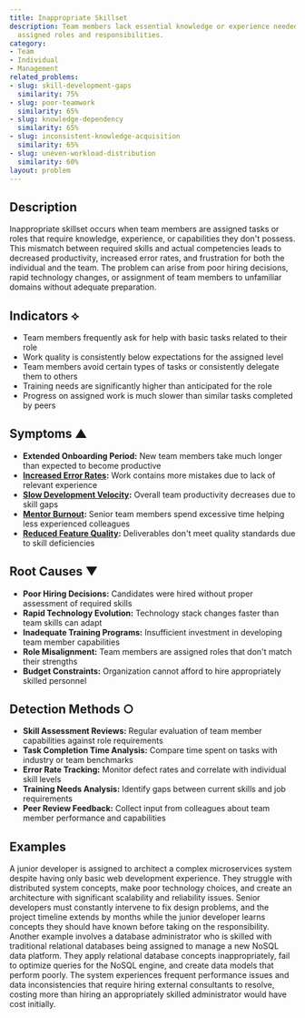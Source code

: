 ```yaml
---
title: Inappropriate Skillset
description: Team members lack essential knowledge or experience needed for their
  assigned roles and responsibilities.
category:
- Team
- Individual
- Management
related_problems:
- slug: skill-development-gaps
  similarity: 75%
- slug: poor-teamwork
  similarity: 65%
- slug: knowledge-dependency
  similarity: 65%
- slug: inconsistent-knowledge-acquisition
  similarity: 65%
- slug: uneven-workload-distribution
  similarity: 60%
layout: problem
---
```


## Description

Inappropriate skillset occurs when team members are assigned tasks or roles that require knowledge, experience, or capabilities they don't possess. This mismatch between required skills and actual competencies leads to decreased productivity, increased error rates, and frustration for both the individual and the team. The problem can arise from poor hiring decisions, rapid technology changes, or assignment of team members to unfamiliar domains without adequate preparation.

## Indicators ⟡

- Team members frequently ask for help with basic tasks related to their role
- Work quality is consistently below expectations for the assigned level
- Team members avoid certain types of tasks or consistently delegate them to others
- Training needs are significantly higher than anticipated for the role
- Progress on assigned work is much slower than similar tasks completed by peers

## Symptoms ▲

- **Extended Onboarding Period:** New team members take much longer than expected to become productive
- **[Increased Error Rates](increased-error-rates.md):** Work contains more mistakes due to lack of relevant experience
- **[Slow Development Velocity](slow-development-velocity.md):** Overall team productivity decreases due to skill gaps
- **[Mentor Burnout](mentor-burnout.md):** Senior team members spend excessive time helping less experienced colleagues
- **[Reduced Feature Quality](reduced-feature-quality.md):** Deliverables don't meet quality standards due to skill deficiencies

## Root Causes ▼

- **Poor Hiring Decisions:** Candidates were hired without proper assessment of required skills
- **Rapid Technology Evolution:** Technology stack changes faster than team skills can adapt
- **Inadequate Training Programs:** Insufficient investment in developing team member capabilities
- **Role Misalignment:** Team members are assigned roles that don't match their strengths
- **Budget Constraints:** Organization cannot afford to hire appropriately skilled personnel

## Detection Methods ○

- **Skill Assessment Reviews:** Regular evaluation of team member capabilities against role requirements
- **Task Completion Time Analysis:** Compare time spent on tasks with industry or team benchmarks
- **Error Rate Tracking:** Monitor defect rates and correlate with individual skill levels
- **Training Needs Analysis:** Identify gaps between current skills and job requirements
- **Peer Review Feedback:** Collect input from colleagues about team member performance and capabilities

## Examples

A junior developer is assigned to architect a complex microservices system despite having only basic web development experience. They struggle with distributed system concepts, make poor technology choices, and create an architecture with significant scalability and reliability issues. Senior developers must constantly intervene to fix design problems, and the project timeline extends by months while the junior developer learns concepts they should have known before taking on the responsibility. Another example involves a database administrator who is skilled with traditional relational databases being assigned to manage a new NoSQL data platform. They apply relational database concepts inappropriately, fail to optimize queries for the NoSQL engine, and create data models that perform poorly. The system experiences frequent performance issues and data inconsistencies that require hiring external consultants to resolve, costing more than hiring an appropriately skilled administrator would have cost initially.